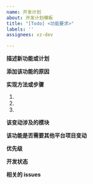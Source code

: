 ```yaml
---
name: 开发计划
about: 开发计划模板
title: "[Todo] <功能要求>"
labels: ''
assignees: xz-dev

---
```


<!-- 此类标签包裹的为注释，不用理会，请在注释前的空行中添加 -->
**描述新功能或计划**

<!-- 清晰描述所需功能或开发计划 -->

**添加该功能的原因**

<!-- 详细描述什么问题/需求导致需要该功能 -->

**实现方法或步骤**

1. <!-- First Step -->
2. <!-- Second Step -->
3. <!-- and so on… -->

**该变动涉及的模块**

<!-- 详细描述这个变动涉及的模块 -->

**该功能是否需要其他平台项目变动**

<!-- 是、否 -->

**优先级**

<!-- 高、中、低 -->

**开发状态**

<!-- Todo、Doing、Solved -->

**相关的 issues**
